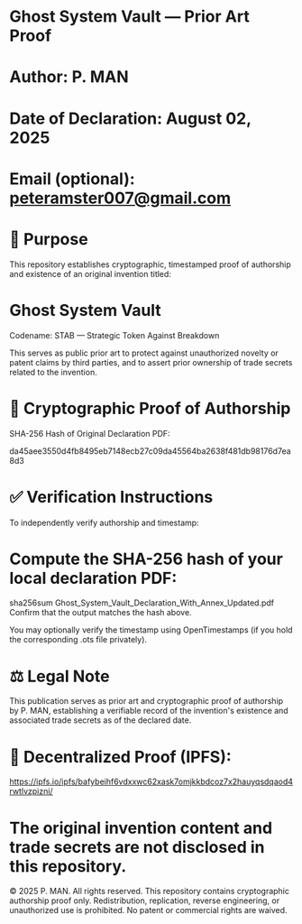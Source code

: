 # Ghost System Vault — Prior Art Proof
# Author: P. MAN
# Date of Declaration: August 02, 2025
# Email (optional): peteramster007@gmail.com

# 🧭 Purpose
This repository establishes cryptographic, timestamped proof of authorship and existence of an original invention titled:

# Ghost System Vault
Codename: STAB — Strategic Token Against Breakdown

This serves as public prior art to protect against unauthorized novelty or patent claims by third parties, and to assert prior ownership of trade secrets related to the invention.

# 🔐 Cryptographic Proof of Authorship
SHA-256 Hash of Original Declaration PDF:

da45aee3550d4fb8495eb7148ecb27c09da45564ba2638f481db98176d7ea8d3

# ✅ Verification Instructions
To independently verify authorship and timestamp:

# Compute the SHA-256 hash of your local declaration PDF:

sha256sum Ghost_System_Vault_Declaration_With_Annex_Updated.pdf
Confirm that the output matches the hash above.

You may optionally verify the timestamp using OpenTimestamps (if you hold the corresponding .ots file privately).

# ⚖️ Legal Note
This publication serves as prior art and cryptographic proof of authorship by P. MAN, establishing a verifiable record of the invention's existence and associated trade secrets as of the declared date.

# 📁 Decentralized Proof (IPFS):
https://ipfs.io/ipfs/bafybeihf6vdxxwc62xask7omjkkbdcoz7x2hauyqsdqaod4rwtlvzpizni/

# The original invention content and trade secrets are not disclosed in this repository.

© 2025 P. MAN. All rights reserved. This repository contains cryptographic authorship proof only. Redistribution, replication, reverse engineering, or unauthorized use is prohibited. No patent or commercial rights are waived.




